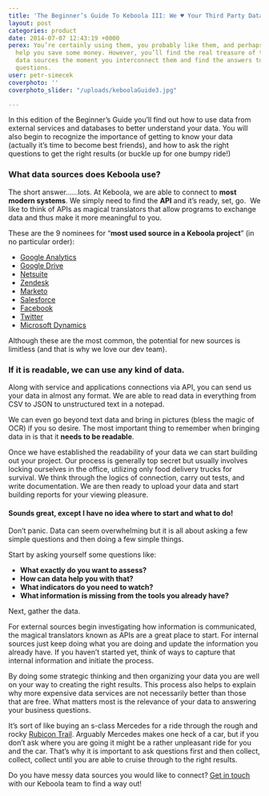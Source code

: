 ```yaml
---
title: 'The Beginner’s Guide To Keboola III: We ♥ Your Third Party Data Sources'
layout: post
categories: product
date: 2014-07-07 12:43:19 +0000
perex: You’re certainly using them, you probably like them, and perhaps they even
  help you save some money. However, you’ll find the real treasure of third party
  data sources the moment you interconnect them and find the answers to your business
  questions.
user: petr-simecek
coverphoto: ''
coverphoto_slider: "/uploads/keboolaGuide3.jpg"

---
```

In this edition of the Beginner’s Guide you’ll find out how to use data from external services and databases to better understand your data. You will also begin to recognize the importance of getting to know your data (actually it’s time to become best friends), and how to ask the right questions to get the right results (or buckle up for one bumpy ride!)

### What data sources does Keboola use?

The short answer…...lots. At Keboola, we are able to connect to **most modern systems**. We simply need to find the **API** and it’s ready, set, go.  We like to think of APIs as magical translators that allow programs to exchange data and thus make it more meaningful to you.

These are the 9 nominees for “**most used source in a Keboola project**” (in no particular order):

* [Google Analytics](http://www.google.com/analytics/)
* [Google Drive](https://drive.google.com/)
* [Netsuite](http://www.netsuite.com/portal/home.shtml)
* [Zendesk](http://www.zendesk.com/)
* [Marketo](http://marketo.com/)
* [Salesforce](http://www.salesforce.com/)
* [Facebook](http://www.facebook.com/)
* [Twitter](https://twitter.com/)
* [Microsoft Dynamics](http://www.microsoft.com/en-us/dynamics/default.aspx)

Although these are the most common, the potential for new sources is limitless (and that is why we love our dev team).

### If it is readable, we can use any kind of data.

Along with service and applications connections via API, you can send us your data in almost any format. We are able to read data in everything from CSV to JSON to unstructured text in a notepad.

We can even go beyond text data and bring in pictures (bless the magic of OCR) if you so desire. The most important thing to remember when bringing data in is that it **needs to be readable**.

Once we have established the readability of your data we can start building out your project. Our process is generally top secret but usually involves locking ourselves in the office, utilizing only food delivery trucks for survival. We think through the logics of connection, carry out tests, and write documentation. We are then ready to upload your data and start building reports for your viewing pleasure.

#### Sounds great, except I have no idea where to start and what to do!

Don’t panic. Data can seem overwhelming but it is all about asking a few simple questions and then doing a few simple things.

Start by asking yourself some questions like:

* **What exactly do you want to assess?**
* **How can data help you with that?**
* **What indicators do you need to watch?**
* **What information is missing from the tools you already have?**

Next, gather the data.

For external sources begin investigating how information is communicated, the magical translators known as APIs are a great place to start. For internal sources just keep doing what you are doing and update the information you already have. If you haven’t started yet, think of ways to capture that internal information and initiate the process.

By doing some strategic thinking and then organizing your data you are well on your way to creating the right results. This process also helps to explain why more expensive data services are not necessarily better than those that are free. What matters most is the relevance of your data to answering your business questions.

It’s sort of like buying an s-class Mercedes for a ride through the rough and rocky [Rubicon Trail](https://www.youtube.com/watch?v=bQCjOm4p5jM). Arguably Mercedes makes one heck of a car, but if you don’t ask where you are going it might be a rather unpleasant ride for you and the car. That’s why it is important to ask questions first and then collect, collect, collect until you are able to cruise through to the right results.

Do you have messy data sources you would like to connect? [Get in touch](info@keboola.com) with our Keboola team to find a way out!